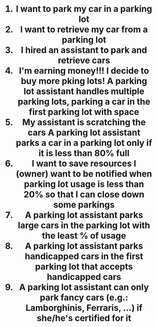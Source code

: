 <h1 align="center"><ol>
    <li>I want to park my car in a parking lot</li>
    <li>I want to retrieve my car from a parking lot</li>
    <li>I hired an assistant to park and retrieve cars</li>
    <li>I'm earning money!!!
    I decide to buy more pking lots!
    A parking lot assistant handles multiple parking lots, parking a car in the first parking lot with space
    </li>
    <li>My assistant is scratching the cars
    A parking lot assistant parks a car in a parking lot only if it is less than 80% full
    </li>
    <li>I want to save resources
    I (owner) want to be notified when parking lot usage is less than 20% so that I can close down some parkings
    </li>
    <li>A parking lot assistant parks large cars in the parking lot with the least % of usage</li>
    <li>A parking lot assistant parks handicapped cars in the first parking lot that accepts handicapped cars</li>
    <li>A parking lot assistant can only park fancy cars (e.g.: Lamborghinis, Ferraris, …) if she/he's certified for it</li>
</ol> </h1> <br>
